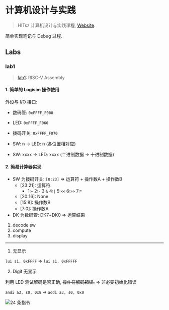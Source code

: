 # 计算机设计与实践

> HITsz 计算机设计与实践课程, [Website](https://hitsz-cslab.gitee.io/cpu/).

简单实现笔记与 Debug 过程.

## Labs

### lab1

> [lab1](./lab1): RISC-V Assembly

#### 1. 简单的 Logisim 操作使用

外设与 I/O 接口:
* 数码管: `0xFFFF_F000`
* LED: `0xFFFF_F060`
* 拨码开关: `0xFFFF_F070`

* SW: n -> LED: n (各位置相对应)
* SW: xxxx -> LED: xxxx (二进制数据 -> 十进制数据)

#### 2. 简易计算器实现

* SW 为拨码开关: `[0:23]` => 运算符 + 操作数A + 操作数B
    * [23:21]\: 运算符.
        * 1:`+` 2:`-` 3:`&` 4:`|` 5:`<<` 6:`>>` 7:`*`
    * [20:16]\: None
    * [15:8]\: 操作数B
    * [7:0]\: 操作数A
* DK 为数码管: DK7~DK0 => 运算结果

1. decode sw
2. compute
3. display

---

1. 无显示

`lui s1, 0xFFFF` => `lui s1, 0xFFFFF`

2. Digit 无显示

利用 LED 测试解码是否正确, <s>操作符解码错误.</s> => 非必要初始化错误

`andi a3, s0, 0x8` => `addi a3, s0, 0x0`


![24 条指令](https://hitsz-cslab.gitee.io/cpu/lab1/assets/t2-1.png)
